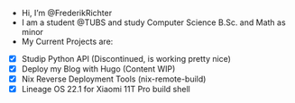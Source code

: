 - Hi, I’m @FrederikRichter
- I am a student @TUBS and study Computer Science B.Sc. and Math as minor
- My Current Projects are:
- [x] Studip Python API (Discontinued, is working pretty nice)
- [x] Deploy my Blog with Hugo (Content WIP) 
- [x] Nix Reverse Deployment Tools (nix-remote-build)
- [x] Lineage OS 22.1 for Xiaomi 11T Pro build shell
<!---
FrederikRichter/FrederikRichter is a ✨ special ✨ repository because its `README.md` (this file) appears on your GitHub profile.
You can click the Preview link to take a look at your changes.
--->
